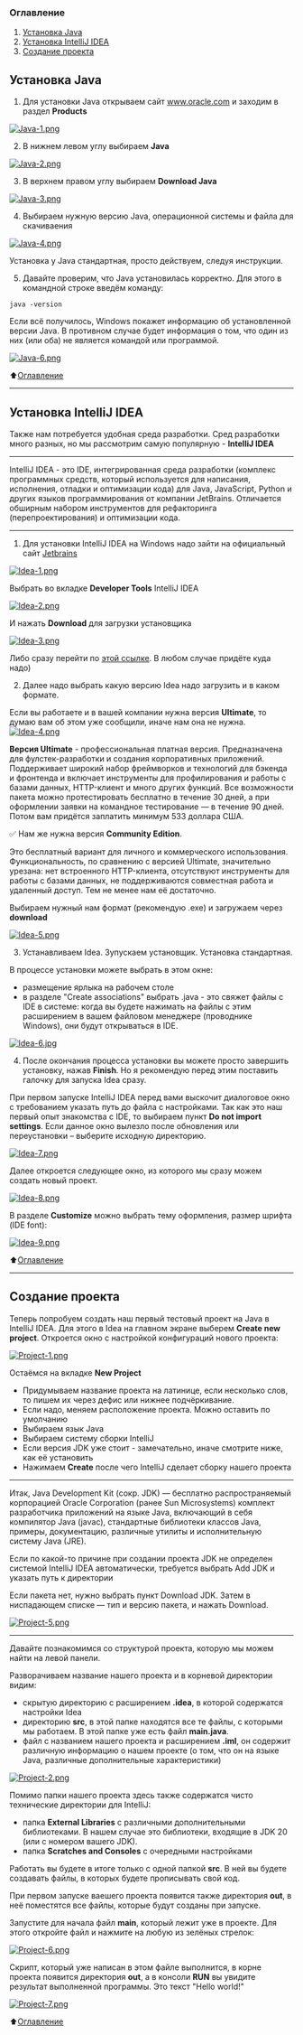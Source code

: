 ### Оглавление
1. [Установка Java](#Установка-Java)
2. [Установка IntelliJ IDEA](#Установка-intellij-idea)
3. [Создание проекта](#Создание-проекта)

## Установка Java
1. Для установки Java открываем сайт www.oracle.com и заходим в раздел **Products**

[![Java-1.png](https://i.postimg.cc/yxPYvGBS/Java-1.png)](https://postimg.cc/BPj0vMjq)

2. В нижнем левом углу выбираем **Java**

[![Java-2.png](https://i.postimg.cc/yxytWq1C/Java-2.png)](https://postimg.cc/RJqXbDJg)

3. В верхнем правом углу выбираем **Download Java**

[![Java-3.png](https://i.postimg.cc/CxFwPWsn/Java-3.png)](https://postimg.cc/bsBXdVMq)

4. Выбираем нужную версию Java, операционной системы и файла для скачиваения

[![Java-4.png](https://i.postimg.cc/7ZsrBbLj/Java-4.png)](https://postimg.cc/WdkyzNg7)

Установка у Java стандартная, просто действуем, следуя инструкции.

5. Давайте проверим, что Java установилась корректно. Для этого в командной строке введём команду:

```
java -version
```

Если всё получилось, Windows покажет информацию об установленной версии Java. 
В противном случае будет информация о том, что один из них (или оба) не является командой или программой.

[![Java-6.png](https://i.postimg.cc/cHVSPg92/Java-6.png)](https://postimg.cc/zbS6gB1F)

⬆️[Оглавление](#оглавление)
___
## Установка IntelliJ IDEA
Также нам потребуется удобная среда разработки. Сред разработки много разных, но мы рассмотрим самую популярную - **IntelliJ IDEA**
___
IntelliJ IDEA - это IDE, интегрированная среда разработки (комплекс программных средств, который используется для написания, исполнения, отладки и оптимизации кода) для Java, JavaScript, Python и других языков программирования от компании JetBrains. Отличается обширным набором инструментов для рефакторинга (перепроектирования) и оптимизации кода.
___
1. Для установки IntelliJ IDEA на Windows надо зайти на официальный сайт [Jetbrains](https://www.jetbrains.com)

[![Idea-1.png](https://i.postimg.cc/3w0GRKDW/Idea-1.png)](https://postimg.cc/7CDhtr9y)

Выбрать во вкладке **Developer Tools** IntelliJ IDEA

[![Idea-2.png](https://i.postimg.cc/25jzcTCY/Idea-2.png)](https://postimg.cc/Sn5Fj6X1)

И нажать **Download** для загрузки установщика

[![Idea-3.png](https://i.postimg.cc/j5wYmF9p/Idea-3.png)](https://postimg.cc/ygHGSv7j)

Либо сразу перейти по [этой ссылке](https://www.jetbrains.com/idea/download/?section=windows). В любом случае придёте куда надо)

2. Далее надо выбрать какую версию Idea надо загрузить и в каком формате.

Если вы работаете и в вашей компании нужна версия **Ultimate**, то думаю вам об этом уже сообщили, иначе нам она не нужна.
[![Idea-4.png](https://i.postimg.cc/tTX2VZd2/Idea-4.png)](https://postimg.cc/VSVjxNVC)

**Версия Ultimate** - профессиональная платная версия. Предназначена для фулстек-разработки и создания корпоративных приложений. Поддерживает широкий набор фреймворков и технологий для бэкенда и фронтенда и включает инструменты для профилирования и работы с базами данных, HTTP-клиент и много других функций. Все возможности пакета можно протестировать бесплатно в течение 30 дней, а при оформлении заявки на командное тестирование — в течение 90 дней. Потом вам придётся заплатить минимум 533 доллара США.

✅ Нам же нужна версия **Community Edition**. 

Это бесплатный вариант для личного и коммерческого использования. Функциональность, по сравнению с версией Ultimate, значительно урезана: нет встроенного HTTP-клиента, отсутствуют инструменты для работы с базами данных, не поддерживаются совместная работа и удаленный доступ. Тем не менее нам её достаточно.

Выбираем нужный нам формат (рекомендую .exe) и загружаем через **download**

[![Idea-5.png](https://i.postimg.cc/j57P2RmZ/Idea-5.png)](https://postimg.cc/xJ9cFV0z)

3. Устанавливаем Idea. Зупускаем установщик. Установка стандартная.

В процессе установки можете выбрать в этом окне:
- размещение ярлыка на рабочем столе
- в разделе "Сreate associations" выбрать .java - это свяжет файлы с IDE в системе: когда вы будете нажимать на файлы с этим расширением в вашем файловом менеджере (проводнике Windows), они будут открываться в IDE.

[![Idea-6.jpg](https://i.postimg.cc/G2RR6QFz/Idea-6.jpg)](https://postimg.cc/gwg1Z3B6)

4. После окончания процесса установки вы можете просто завершить установку, нажав **Finish**. Но я рекомендую перед этим поставить галочку для запуска Idea сразу.

При первом запуске IntelliJ IDEA перед вами выскочит диалоговое окно с требованием указать путь до файла с настройками. Так как это наш первый опыт знакомства с IDE, то выбираем пункт **Do not import settings**. Если данное окно вылезло после обновления или переустановки – выберите исходную директорию.

[![Idea-7.png](https://i.postimg.cc/J7bKQW49/Idea-7.png)](https://postimg.cc/XXYwVm58)

Далее откроется следующее окно, из которого мы сразу можем создать новый проект.

[![Idea-8.png](https://i.postimg.cc/hvjLnNT0/Idea-8.png)](https://postimg.cc/R6k6QsP3)

В разделе **Customize** можно выбрать тему оформления, размер шрифта (IDE font):

[![Idea-9.png](https://i.postimg.cc/rm8yYrtB/Idea-9.png)](https://postimg.cc/McF8nX55)


⬆️[Оглавление](#оглавление)
___
## Создание проекта
Теперь попробуем создать наш первый тестовый проект на Java в IntelliJ IDEA. Для этого в Idea на главном экране выберем **Create new project**. Откроется окно с настройкой конфигураций нового проекта:

[![Project-1.png](https://i.postimg.cc/pThT9nmX/Project-1.png)](https://postimg.cc/8JGD9cdq)

Остаёмся на вкладке **New Project**

- Придумываем название проекта на латинице, если несколько слов, то пишем их через дефис или нижнее подчёркивание.
- Если надо, меняем расположение проекта. Можно оставить по умолчанию
- Выбираем язык Java
- Выбираем систему сборки IntelliJ
- Если версия JDK уже стоит - замечательно, иначе смотрите ниже, как её установить
- Нажимаем **Create** после чего IntelliJ сделает сборку нашего проекта
___
Итак, Java Development Kit (сокр. JDK) — бесплатно распространяемый корпорацией Oracle Corporation (ранее Sun Microsystems) комплект разработчика приложений на языке Java, включающий в себя компилятор Java (javac), стандартные библиотеки классов Java, примеры, документацию, различные утилиты и исполнительную систему Java (JRE).

Если по какой-то причине при создании проекта JDK не определен системой IntelliJ IDEA автоматически, требуется выбрать Add JDK и указать путь к директории

Если пакета нет, нужно выбрать пункт Download JDK. Затем в ниспадающем списке — тип и версию пакета, и нажать Download.

[![Project-5.png](https://i.postimg.cc/BbyYVKJy/Project-5.png)](https://postimg.cc/sGY4B1Q9)
___
Давайте познакомимся со структурой проекта, которую мы можем найти на левой панели.

Разворачиваем название нашего проекта и в корневой директории видим:
- скрытую директорию с расширением **.idea**, в которой содержатся настройки Idea
- директорию **src**, в этой папке находятся все те файлы, с которыми мы работаем. В этой папке уже есть файл **main.java**.
- файл с названием нашего проекта и расширением **.iml**, он содержит различную информацию о нашем проекте (о том, что он на языке Java, различные дополнительные характеристики)

[![Project-2.png](https://i.postimg.cc/T3Zyx97Y/Project-2.png)](https://postimg.cc/LJ34BzFr)

Помимо папки нашего проекта здесь также содержатся чисто технические директории для IntelliJ:
- папка **External Libraries** с различными дополнительными библиотеками. В нашем случае это библиотеки, входящие в JDK 20 (или с номером вашего JDK).
- папка **Scratches and Consoles** с очередными настройками

Работать вы будете в итоге только с одной папкой **src**. В ней вы будете создавать файлы, в которых будете прописывать свой код.

При первом запуске ваешего проекта появится также директория **out**, в неё поместятся все файлы, которые будут созданы при запуске. 

Запустите для начала файл **main**, который лежит уже в проекте. Для этого откройте файл и нажмите на любую из зелёных стрелок:

[![Project-6.png](https://i.postimg.cc/d1w57hPy/Project-6.png)](https://postimg.cc/DWprHyzv)

Скрипт, который уже написан в этом файле выполнится, в корне проекта появится директория **out**, а в консоли **RUN** вы увидите результат выполненной программы. Это текст "Hello world!"

[![Project-7.png](https://i.postimg.cc/gcDB9HFb/Project-7.png)](https://postimg.cc/Wtd7gr15)

⬆️[Оглавление](#оглавление)

